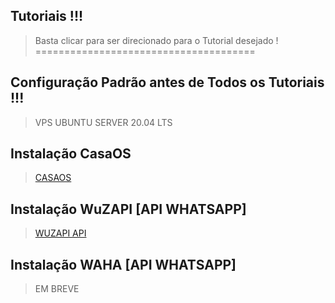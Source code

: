 ## Tutoriais !!!
> Basta clicar para ser direcionado para o Tutorial desejado ! <br>
======================================


## Configuração Padrão antes de Todos os Tutoriais !!!

> VPS 
UBUNTU SERVER 20.04 LTS

## Instalação CasaOS
> [CASAOS](https://github.com/meugestor/Tutoriais/blob/cd2a548c42141a9828f1ed0fedc85cd41580b7e2/casaos.md)

## Instalação WuZAPI [API WHATSAPP]

> [WUZAPI API](https://github.com/meugestor/Tutoriais/blob/667525c3f46f05d6e5a4672190a905701d8973bc/wuzapi.md)

## Instalação WAHA [API WHATSAPP]
> EM BREVE
